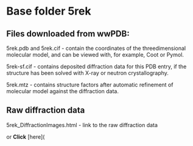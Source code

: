 # Base folder 5rek

## Files downloaded from wwPDB:

5rek.pdb and 5rek.cif - contain the coordinates of the threedimensional molecular model, and can be viewed with, for example, Coot or Pymol.

5rek-sf.cif - contains deposited diffraction data for this PDB entry, if the structure has been solved with X-ray or neutron crystallography.

5rek.mtz - contains structure factors after automatic refinement of molecular model against the diffraction data.

## Raw diffraction data

5rek_DiffractionImages.html - link to the raw diffraction data 

or **Click** [here](  <body>
      <script type="text/javascript">
    window.location.href = "https://zenodo.org/record/3730929) 

## Data Summary
|   | Resolution | Completeness| I/$\boldsymbol{\sigma}$ |
|---|-------------:|----------------:|--------------:|
|   |1.74|99.1  %|<img width=50/>3.900|

|   | **R-work**| **R-free**   
|---|-------------:|----------------:|           
||0.1830|0.2300|

|   |**MolProbity<br>score**| **Ramachandran<br>outliers** 
|---|-------------:|----------------:|
||1.33|0.33 %|

## Other relevant links 
**PDBe**:  https://www.ebi.ac.uk/pdbe/entry/pdb/5rek
 
**PDBr**: https://www.rcsb.org/structure/5rek 

